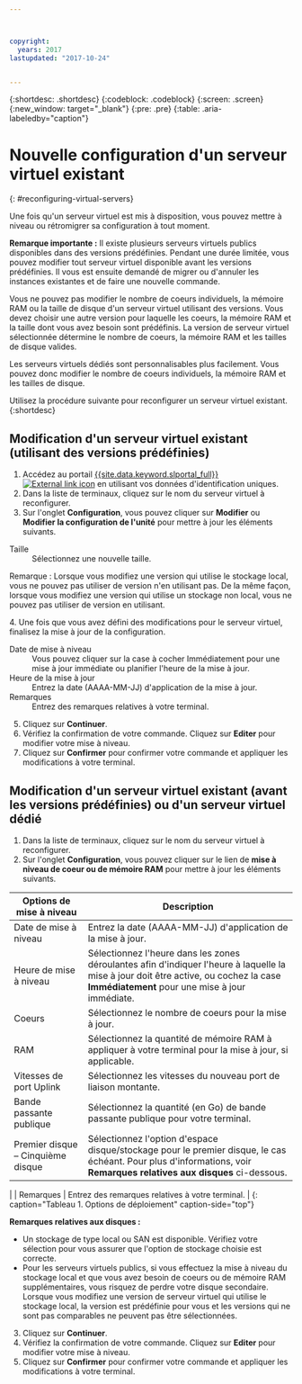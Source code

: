 ```yaml
---



copyright:
  years: 2017
lastupdated: "2017-10-24"


---
```


{:shortdesc: .shortdesc}
{:codeblock: .codeblock}
{:screen: .screen}
{:new_window: target="_blank"}
{:pre: .pre}
{:table: .aria-labeledby="caption"}


# Nouvelle configuration d'un serveur virtuel existant
{: #reconfiguring-virtual-servers}

Une fois qu'un serveur virtuel est mis à disposition, vous pouvez mettre à niveau ou rétromigrer sa configuration à tout moment.  

**Remarque importante :** Il existe plusieurs serveurs virtuels publics disponibles dans des versions prédéfinies. Pendant une durée limitée, vous pouvez modifier tout serveur virtuel disponible avant les versions prédéfinies. Il vous est ensuite demandé de migrer ou d'annuler les instances existantes et de faire une nouvelle commande. 

Vous ne pouvez pas modifier le nombre de coeurs individuels, la mémoire RAM ou la taille de disque d'un serveur virtuel utilisant des versions. Vous devez choisir une autre version pour laquelle les coeurs, la mémoire RAM et la taille dont vous avez besoin sont prédéfinis. La version de serveur virtuel sélectionnée détermine le nombre de coeurs, la mémoire RAM et les tailles de disque valides.  

Les serveurs virtuels dédiés sont personnalisables plus facilement. Vous pouvez donc modifier le nombre de coeurs individuels, la mémoire RAM et les tailles de disque.

Utilisez la procédure suivante pour reconfigurer un serveur virtuel existant.
{:shortdesc}

## Modification d'un serveur virtuel existant (utilisant des versions prédéfinies)
1. Accédez au portail [{{site.data.keyword.slportal_full}} ![External link icon](../icons/launch-glyph.svg "External link icon")](https://control.softlayer.com/) en utilisant vos données d'identification uniques. 
2. Dans la liste de terminaux, cliquez sur le nom du serveur virtuel à reconfigurer.
3. Sur l'onglet **Configuration**, vous pouvez cliquer sur **Modifier** ou **Modifier la configuration de l'unité** pour mettre à jour les éléments suivants. 
  <dl>
  <dt>Taille</dt>
  <dd>Sélectionnez une nouvelle taille.</dd>
  <p><note>Remarque : Lorsque vous modifiez une version qui utilise le stockage local, vous ne pouvez pas utiliser de version n'en utilisant pas. De la même façon, lorsque vous modifiez une version qui utilise un stockage non local, vous ne pouvez pas utiliser de version en utilisant.
  </note></p>
  </dl>
4. Une fois que vous avez défini des modifications pour le serveur virtuel, finalisez la mise à jour de la configuration.
  <dl>
  
  <dt>Date de mise à niveau</dt>
  <dd>Vous pouvez cliquer sur la case à cocher Immédiatement pour une mise à jour immédiate ou planifier l'heure de la mise à jour.</dd>

  <dt>Heure de la mise à jour</dt>
  <dd>Entrez la date (AAAA-MM-JJ) d'application de la mise à jour.</dd>

  <dt>Remarques</dt>
  <dd>Entrez des remarques relatives à votre terminal. </dd>
  </dl>

5. Cliquez sur **Continuer**.
6. Vérifiez la confirmation de votre commande.  Cliquez sur **Editer** pour modifier votre mise à niveau.
7. Cliquez sur **Confirmer** pour confirmer votre commande et appliquer les modifications à votre terminal.

## Modification d'un serveur virtuel existant (avant les versions prédéfinies) ou d'un serveur virtuel dédié
1. Dans la liste de terminaux, cliquez sur le nom du serveur virtuel à reconfigurer.
2. Sur l'onglet **Configuration**, vous pouvez cliquer sur le lien de **mise à niveau de coeur ou de mémoire RAM** pour mettre à jour les éléments suivants.  
  
|   Options de mise à niveau |  Description                                                                                                |
| ----------------------- | ----------------------------------------------------------------------------------------------------------- |
| Date de mise à niveau      | Entrez la date (AAAA-MM-JJ) d'application de la mise à jour.                                                |
| Heure de mise à niveau     | Sélectionnez l'heure dans les zones déroulantes afin d'indiquer l'heure à laquelle la mise à jour doit être active, ou cochez la case **Immédiatement** pour une mise à jour immédiate.  |
| Coeurs                     | Sélectionnez le nombre de coeurs pour la mise à jour. |
| RAM                        | Sélectionnez la quantité de mémoire RAM à appliquer à votre terminal pour la mise à jour, si applicable.   |
| Vitesses de port Uplink    | Sélectionnez les vitesses du nouveau port de liaison montante. |
| Bande passante publique    | Sélectionnez la quantité (en Go) de bande passante publique pour votre terminal.   |
| Premier disque – Cinquième disque | Sélectionnez l'option d'espace disque/stockage pour le premier disque, le cas échéant. Pour plus d'informations, voir **Remarques relatives aux disques** ci-dessous.
|
| Remarques                   | Entrez des remarques relatives à votre terminal.                                                                 |
{: caption="Tableau 1. Options de déploiement" caption-side="top"}   
  
  **Remarques relatives aux disques :**
  * Un stockage de type local ou SAN est disponible. Vérifiez votre sélection pour vous assurer que l'option de stockage choisie est correcte. 
  * Pour les serveurs virtuels publics, si vous effectuez la mise à niveau du stockage local et que vous avez besoin de coeurs ou de mémoire RAM supplémentaires, vous risquez de perdre votre disque secondaire. Lorsque vous modifiez une version de serveur virtuel qui utilise le stockage local, la version est prédéfinie pour vous et les versions qui ne sont pas comparables ne peuvent pas être sélectionnées.
3. Cliquez sur **Continuer**.
4. Vérifiez la confirmation de votre commande.  Cliquez sur **Editer** pour modifier votre mise à niveau.
5. Cliquez sur **Confirmer** pour confirmer votre commande et appliquer les modifications à votre terminal.
